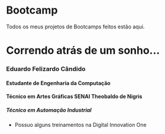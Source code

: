 # Bootcamp

 Todos os meus projetos de Bootcamps feitos estão aqui.

# Correndo atrás de um sonho...

### Eduardo Felizardo Cândido

#### Estudante de Engenharia da Computação

#### Técnico em Artes Gráficas SENAI Theobaldo de Nigris

##### Técnico em Automação Industrial

* Possuo alguns treinamentos na Digital Innovation One
